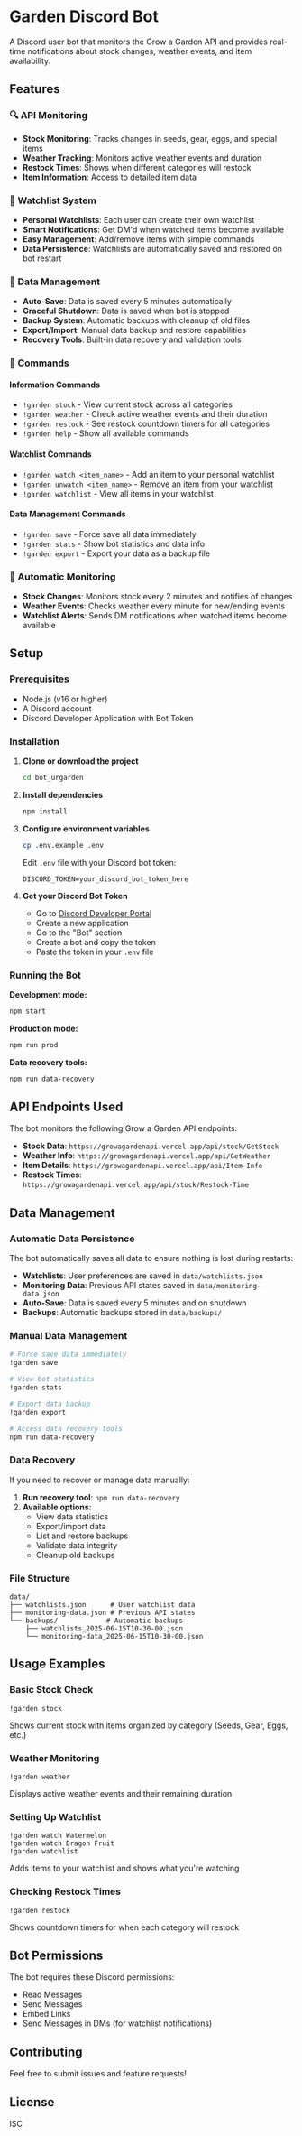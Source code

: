 # Garden Discord Bot

A Discord user bot that monitors the Grow a Garden API and provides real-time notifications about stock changes, weather events, and item availability.

## Features

### 🔍 API Monitoring
- **Stock Monitoring**: Tracks changes in seeds, gear, eggs, and special items
- **Weather Tracking**: Monitors active weather events and duration
- **Restock Times**: Shows when different categories will restock
- **Item Information**: Access to detailed item data

### 👀 Watchlist System
- **Personal Watchlists**: Each user can create their own watchlist
- **Smart Notifications**: Get DM'd when watched items become available
- **Easy Management**: Add/remove items with simple commands
- **Data Persistence**: Watchlists are automatically saved and restored on bot restart

### 💾 Data Management
- **Auto-Save**: Data is saved every 5 minutes automatically
- **Graceful Shutdown**: Data is saved when bot is stopped
- **Backup System**: Automatic backups with cleanup of old files
- **Export/Import**: Manual data backup and restore capabilities
- **Recovery Tools**: Built-in data recovery and validation tools

### 🤖 Commands

#### Information Commands
- `!garden stock` - View current stock across all categories
- `!garden weather` - Check active weather events and their duration
- `!garden restock` - See restock countdown timers for all categories
- `!garden help` - Show all available commands

#### Watchlist Commands
- `!garden watch <item_name>` - Add an item to your personal watchlist
- `!garden unwatch <item_name>` - Remove an item from your watchlist
- `!garden watchlist` - View all items in your watchlist

#### Data Management Commands
- `!garden save` - Force save all data immediately
- `!garden stats` - Show bot statistics and data info
- `!garden export` - Export your data as a backup file

### 🔄 Automatic Monitoring
- **Stock Changes**: Monitors stock every 2 minutes and notifies of changes
- **Weather Events**: Checks weather every minute for new/ending events
- **Watchlist Alerts**: Sends DM notifications when watched items become available

## Setup

### Prerequisites
- Node.js (v16 or higher)
- A Discord account
- Discord Developer Application with Bot Token

### Installation

1. **Clone or download the project**
   ```bash
   cd bot_urgarden
   ```

2. **Install dependencies**
   ```bash
   npm install
   ```

3. **Configure environment variables**
   ```bash
   cp .env.example .env
   ```
   
   Edit `.env` file with your Discord bot token:
   ```
   DISCORD_TOKEN=your_discord_bot_token_here
   ```

4. **Get your Discord Bot Token**
   - Go to [Discord Developer Portal](https://discord.com/developers/applications)
   - Create a new application
   - Go to the "Bot" section
   - Create a bot and copy the token
   - Paste the token in your `.env` file

### Running the Bot

**Development mode:**
```bash
npm start
```

**Production mode:**
```bash
npm run prod
```

**Data recovery tools:**
```bash
npm run data-recovery
```

## API Endpoints Used

The bot monitors the following Grow a Garden API endpoints:

- **Stock Data**: `https://growagardenapi.vercel.app/api/stock/GetStock`
- **Weather Info**: `https://growagardenapi.vercel.app/api/GetWeather`
- **Item Details**: `https://growagardenapi.vercel.app/api/Item-Info`
- **Restock Times**: `https://growagardenapi.vercel.app/api/stock/Restock-Time`

## Data Management

### Automatic Data Persistence
The bot automatically saves all data to ensure nothing is lost during restarts:

- **Watchlists**: User preferences are saved in `data/watchlists.json`
- **Monitoring Data**: Previous API states saved in `data/monitoring-data.json`
- **Auto-Save**: Data is saved every 5 minutes and on shutdown
- **Backups**: Automatic backups stored in `data/backups/`

### Manual Data Management
```bash
# Force save data immediately
!garden save

# View bot statistics
!garden stats

# Export data backup
!garden export

# Access data recovery tools
npm run data-recovery
```

### Data Recovery
If you need to recover or manage data manually:

1. **Run recovery tool**: `npm run data-recovery`
2. **Available options**:
   - View data statistics
   - Export/import data
   - List and restore backups
   - Validate data integrity
   - Cleanup old backups

### File Structure
```
data/
├── watchlists.json      # User watchlist data
├── monitoring-data.json # Previous API states
└── backups/            # Automatic backups
    ├── watchlists_2025-06-15T10-30-00.json
    └── monitoring-data_2025-06-15T10-30-00.json
```

## Usage Examples

### Basic Stock Check
```
!garden stock
```
Shows current stock with items organized by category (Seeds, Gear, Eggs, etc.)

### Weather Monitoring
```
!garden weather
```
Displays active weather events and their remaining duration

### Setting Up Watchlist
```
!garden watch Watermelon
!garden watch Dragon Fruit
!garden watchlist
```
Adds items to your watchlist and shows what you're watching

### Checking Restock Times
```
!garden restock
```
Shows countdown timers for when each category will restock

## Bot Permissions

The bot requires these Discord permissions:
- Read Messages
- Send Messages
- Embed Links
- Send Messages in DMs (for watchlist notifications)

## Contributing

Feel free to submit issues and feature requests!

## License

ISC
